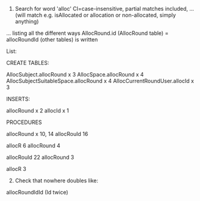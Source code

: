 1. Search for word 'alloc'  CI=case-insensitive, partial matches included, 
... (will match e.g. isAllocated or allocation or non-allocated, simply anything)

... listing all the different ways AllocRound.id (AllocRound table) = allocRoundId (other tables) is written

List:

CREATE TABLES:

AllocSubject.allocRound x 3
AllocSpace.allocRound x 4
AllocSubjectSuitableSpace.allocRound x 4
AllocCurrentRoundUser.allocId x 3

INSERTS:

allocRound x 2
allocId x 1

PROCEDURES

allocRound x 10, 14
allocRouId  16

allocR 6
allocRound 4

allocRouId 22
allocRound 3

allocR 3

2. Check that nowhere doubles like:

allocRoundIdId     (Id twice)

